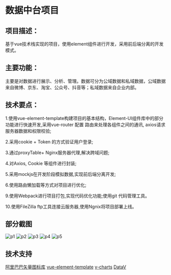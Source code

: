 # 数据中台项目
## 项目描述：
基于vue技术栈实现的项目，使用element组件进行开发，采用前后端分离的开发模式。

## 主要功能：

主要是对数据进行展示、分析、管理。数据可分为公域数据和私域数据，公域数据来自微博、京东、淘宝、公众号、抖音等；私域数据来自企业内部。

## 技术要点：
1.使用vue-element-template构建项目的基本结构，Element-UI组件库中的部分功能进行快速开发,采用vue-router 配置 路由来处理各组件之间的通讯, axios请求服务器数据和权限校验;

2.采用cookie + Token 的方式验证用户登录; 

3.通过proxyTable+ Nginx服务器代理,解决跨域问题;

4.对Axios, Cookie 等组件进行封装;

5.采用mockjs在开发阶段模拟数据,实现前后端分离开发;

6.使用路由懒加载等方式对项目进行优化;

9.使用Webpack进行项目打包,实现代码优化功能;使用git 代码管理工具。

10.使用FileZilla  ftp工具连接云服务器,使用Ngnix将项目部署上线。


## 部分截图

![p1](https://raw.githubusercontent.com/will-wang-china/qs-data-center/dev/img/%E4%BA%AC%E4%B8%9C%E6%95%B0%E6%8D%AE%E6%A6%82%E8%A7%88.png)
![p2](https://raw.githubusercontent.com/will-wang-china/qs-data-center/dev/img/%E5%85%A8%E7%90%83%E9%94%80%E5%94%AE%E9%87%8F.png)
![p3](https://raw.githubusercontent.com/will-wang-china/qs-data-center/dev/img/%E5%BE%AE%E5%8D%9A%E6%95%B0%E6%8D%AE%E5%9B%BE%E8%A1%A8.png)
![p4](https://raw.githubusercontent.com/will-wang-china/qs-data-center/dev/img/%E5%BE%AE%E5%8D%9A%E6%95%B0%E6%8D%AE%E6%A6%82%E8%A7%88.png)
![p5](https://raw.githubusercontent.com/will-wang-china/qs-data-center/dev/img/%E8%90%A5%E9%94%80%E6%97%A5%E5%8E%86.png)


## 技术支持

[阿里巴巴矢量图标库](https://www.iconfont.cn/)
[vue-element-template](https://github.com/PanJiaChen/vue-admin-template)
[v-charts](https://v-charts.js.org/#/)
[DataV](http://datav.jiaminghi.com/)
[]()

